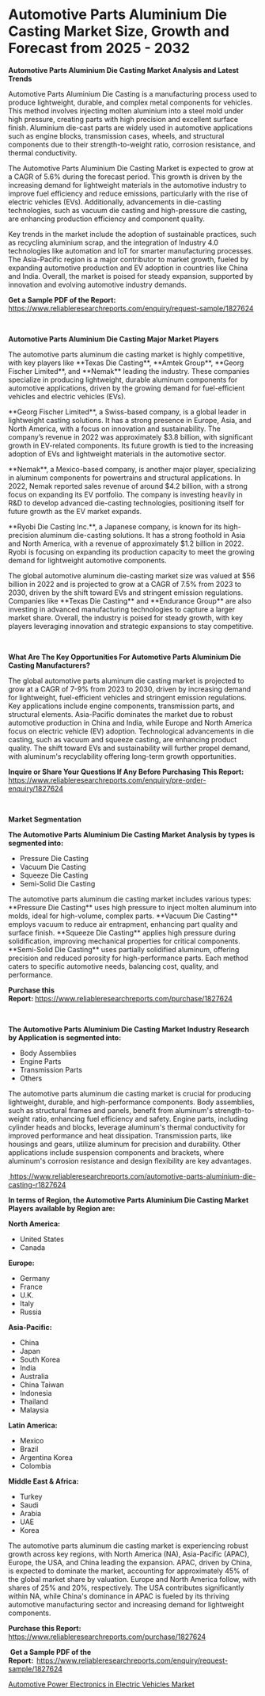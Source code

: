 <p><h1>Automotive Parts Aluminium Die Casting Market Size, Growth and Forecast from 2025 - 2032</h1></p><p><strong>Automotive Parts Aluminium Die Casting Market Analysis and Latest Trends</strong></p>
<p><p>Automotive Parts Aluminium Die Casting is a manufacturing process used to produce lightweight, durable, and complex metal components for vehicles. This method involves injecting molten aluminium into a steel mold under high pressure, creating parts with high precision and excellent surface finish. Aluminium die-cast parts are widely used in automotive applications such as engine blocks, transmission cases, wheels, and structural components due to their strength-to-weight ratio, corrosion resistance, and thermal conductivity.</p><p>The Automotive Parts Aluminium Die Casting Market is expected to grow at a CAGR of 5.6% during the forecast period. This growth is driven by the increasing demand for lightweight materials in the automotive industry to improve fuel efficiency and reduce emissions, particularly with the rise of electric vehicles (EVs). Additionally, advancements in die-casting technologies, such as vacuum die casting and high-pressure die casting, are enhancing production efficiency and component quality.</p><p>Key trends in the market include the adoption of sustainable practices, such as recycling aluminium scrap, and the integration of Industry 4.0 technologies like automation and IoT for smarter manufacturing processes. The Asia-Pacific region is a major contributor to market growth, fueled by expanding automotive production and EV adoption in countries like China and India. Overall, the market is poised for steady expansion, supported by innovation and evolving automotive industry demands.</p></p>
<p><strong>Get a Sample PDF of the Report:&nbsp;</strong> <a href="https://www.reliableresearchreports.com/enquiry/request-sample/1827624?utm_campaign=37&utm_medium=2&utm_source=Github&utm_content=ia&utm_term=23012025&utm_id=automotive-parts-aluminium-die-casting">https://www.reliableresearchreports.com/enquiry/request-sample/1827624</a></p>
<p>&nbsp;</p>
<p><strong>Automotive Parts Aluminium Die Casting Major Market Players</strong></p>
<p><p>The automotive parts aluminum die casting market is highly competitive, with key players like **Texas Die Casting**, **Amtek Group**, **Georg Fischer Limited**, and **Nemak** leading the industry. These companies specialize in producing lightweight, durable aluminum components for automotive applications, driven by the growing demand for fuel-efficient vehicles and electric vehicles (EVs).</p><p>**Georg Fischer Limited**, a Swiss-based company, is a global leader in lightweight casting solutions. It has a strong presence in Europe, Asia, and North America, with a focus on innovation and sustainability. The company’s revenue in 2022 was approximately $3.8 billion, with significant growth in EV-related components. Its future growth is tied to the increasing adoption of EVs and lightweight materials in the automotive sector.</p><p>**Nemak**, a Mexico-based company, is another major player, specializing in aluminum components for powertrains and structural applications. In 2022, Nemak reported sales revenue of around $4.2 billion, with a strong focus on expanding its EV portfolio. The company is investing heavily in R&D to develop advanced die-casting technologies, positioning itself for future growth as the EV market expands.</p><p>**Ryobi Die Casting Inc.**, a Japanese company, is known for its high-precision aluminum die-casting solutions. It has a strong foothold in Asia and North America, with a revenue of approximately $1.2 billion in 2022. Ryobi is focusing on expanding its production capacity to meet the growing demand for lightweight automotive components.</p><p>The global automotive aluminum die-casting market size was valued at $56 billion in 2022 and is projected to grow at a CAGR of 7.5% from 2023 to 2030, driven by the shift toward EVs and stringent emission regulations. Companies like **Texas Die Casting** and **Endurance Group** are also investing in advanced manufacturing technologies to capture a larger market share. Overall, the industry is poised for steady growth, with key players leveraging innovation and strategic expansions to stay competitive.</p></p>
<p>&nbsp;</p>
<p><strong>What Are The Key Opportunities For Automotive Parts Aluminium Die Casting Manufacturers?</strong></p>
<p><p>The global automotive parts aluminum die casting market is projected to grow at a CAGR of 7-9% from 2023 to 2030, driven by increasing demand for lightweight, fuel-efficient vehicles and stringent emission regulations. Key applications include engine components, transmission parts, and structural elements. Asia-Pacific dominates the market due to robust automotive production in China and India, while Europe and North America focus on electric vehicle (EV) adoption. Technological advancements in die casting, such as vacuum and squeeze casting, are enhancing product quality. The shift toward EVs and sustainability will further propel demand, with aluminum's recyclability offering long-term growth opportunities.</p></p>
<p><strong>Inquire or Share Your Questions If Any Before Purchasing This Report:</strong> <a href="https://www.reliableresearchreports.com/enquiry/pre-order-enquiry/1827624?utm_campaign=37&utm_medium=2&utm_source=Github&utm_content=ia&utm_term=23012025&utm_id=automotive-parts-aluminium-die-casting">https://www.reliableresearchreports.com/enquiry/pre-order-enquiry/1827624</a></p>
<p>&nbsp;</p>
<p><strong>Market Segmentation</strong></p>
<p><strong>The Automotive Parts Aluminium Die Casting Market Analysis by types is segmented into:</strong></p>
<p><ul><li>Pressure Die Casting</li><li>Vacuum Die Casting</li><li>Squeeze Die Casting</li><li>Semi-Solid Die Casting</li></ul></p>
<p><p>The automotive parts aluminum die casting market includes various types: **Pressure Die Casting** uses high pressure to inject molten aluminum into molds, ideal for high-volume, complex parts. **Vacuum Die Casting** employs vacuum to reduce air entrapment, enhancing part quality and surface finish. **Squeeze Die Casting** applies high pressure during solidification, improving mechanical properties for critical components. **Semi-Solid Die Casting** uses partially solidified aluminum, offering precision and reduced porosity for high-performance parts. Each method caters to specific automotive needs, balancing cost, quality, and performance.</p></p>
<p><strong>Purchase this Report:&nbsp;</strong><a href="https://www.reliableresearchreports.com/purchase/1827624?utm_campaign=37&utm_medium=2&utm_source=Github&utm_content=ia&utm_term=23012025&utm_id=automotive-parts-aluminium-die-casting">https://www.reliableresearchreports.com/purchase/1827624</a></p>
<p>&nbsp;</p>
<p><strong>The Automotive Parts Aluminium Die Casting Market Industry Research by Application is segmented into:</strong></p>
<p><ul><li>Body Assemblies</li><li>Engine Parts</li><li>Transmission Parts</li><li>Others</li></ul></p>
<p><p>The automotive parts aluminum die casting market is crucial for producing lightweight, durable, and high-performance components. Body assemblies, such as structural frames and panels, benefit from aluminum's strength-to-weight ratio, enhancing fuel efficiency and safety. Engine parts, including cylinder heads and blocks, leverage aluminum's thermal conductivity for improved performance and heat dissipation. Transmission parts, like housings and gears, utilize aluminum for precision and durability. Other applications include suspension components and brackets, where aluminum's corrosion resistance and design flexibility are key advantages.</p></p>
<p><a href="https://www.reliableresearchreports.com/automotive-parts-aluminium-die-casting-r1827624?utm_campaign=37&utm_medium=2&utm_source=Github&utm_content=ia&utm_term=23012025&utm_id=automotive-parts-aluminium-die-casting">&nbsp;https://www.reliableresearchreports.com/automotive-parts-aluminium-die-casting-r1827624</a></p>
<p><strong>In terms of Region, the Automotive Parts Aluminium Die Casting Market Players available by Region are:</strong></p>
<p>
    <p> <strong> North America: </strong>
        <ul>
            <li>United States</li>
            <li>Canada</li>
        </ul>
        </p> 
    <p> <strong> Europe: </strong>
        <ul>
            <li>Germany</li>
            <li>France</li>
            <li>U.K.</li>
            <li>Italy</li>
            <li>Russia</li>
        </ul>
        </p> 
    <p> <strong> Asia-Pacific: </strong>
        <ul>
            <li>China</li>
            <li>Japan</li>
            <li>South Korea</li>
            <li>India</li>
            <li>Australia</li>
            <li>China Taiwan</li>
            <li>Indonesia</li>
            <li>Thailand</li>
            <li>Malaysia</li>
        </ul>
        </p> 
    <p> <strong> Latin America: </strong>
        <ul>
            <li>Mexico</li>
            <li>Brazil</li>
            <li>Argentina Korea</li>
            <li>Colombia</li>
        </ul>
        </p> 
    <p> <strong> Middle East & Africa: </strong>
        <ul>
            <li>Turkey</li>
            <li>Saudi</li>
            <li>Arabia</li>
            <li>UAE</li>
            <li>Korea</li>
        </ul>
    </p>
    </p>
<p><p>The automotive parts aluminum die casting market is experiencing robust growth across key regions, with North America (NA), Asia-Pacific (APAC), Europe, the USA, and China leading the expansion. APAC, driven by China, is expected to dominate the market, accounting for approximately 45% of the global market share by valuation. Europe and North America follow, with shares of 25% and 20%, respectively. The USA contributes significantly within NA, while China's dominance in APAC is fueled by its thriving automotive manufacturing sector and increasing demand for lightweight components.</p></p>
<p><strong>Purchase this Report: </strong><a href="https://www.reliableresearchreports.com/purchase/1827624?utm_campaign=37&utm_medium=2&utm_source=Github&utm_content=ia&utm_term=23012025&utm_id=automotive-parts-aluminium-die-casting">https://www.reliableresearchreports.com/purchase/1827624</a></p>
<p>&nbsp;<strong>Get a Sample PDF of the Report:&nbsp;&nbsp;</strong><a href="https://www.reliableresearchreports.com/enquiry/request-sample/1827624?utm_campaign=37&utm_medium=2&utm_source=Github&utm_content=ia&utm_term=23012025&utm_id=automotive-parts-aluminium-die-casting">https://www.reliableresearchreports.com/enquiry/request-sample/1827624</a></p>
<p><strong></strong></p>
<p><p><a href="https://github.com/wwwkeltoum/Market-Research-Report-List-5/blob/main/automotive-power-electronics-in-electric-vehicles-market.md?utm_campaign=37&utm_medium=2&utm_source=Github&utm_content=ia&utm_term=23012025&utm_id=automotive-parts-aluminium-die-casting">Automotive Power Electronics in Electric Vehicles Market</a></p></p>